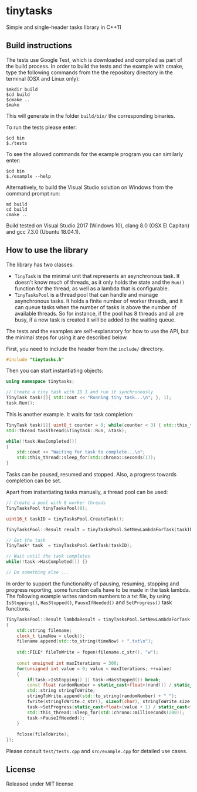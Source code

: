 # tinytasks 

Simple and single-header tasks library in C++11

## Build instructions

The tests use Google Test, which is downloaded and compiled as part of the build process. In order to build the tests and the example with cmake, type the following commands from the the repository directory in the terminal (OSX and Linux only):

```shell
$mkdir build
$cd build
$cmake ..
$make
```

This will generate in the folder `build/bin/` the corresponding binaries. 

To run the tests please enter:

```shell
$cd bin
$./tests
```

To see the allowed commands for the example program you can similarly enter:

```shell
$cd bin
$./example --help
```

Alternatively, to build the Visual Studio solution on Windows from the command prompt run:

```shell
md build
cd build
cmake ..
```

Build tested on Visual Studio 2017 (Windows 10), clang 8.0 (OSX El Capitan) and gcc 7.3.0 (Ubuntu 18.04.1).


## How to use the library

The library has two classes:

* `TinyTask` is the minimal unit that represents an asynchronous task. It doesn't know much of threads, as it only holds the state and the `Run()` function for the thread, as well as a lambda that is configurable.
* `TinyTasksPool` is a thread pool that can handle and manage asynchronous tasks. It holds a finite number of worker threads, and it can queue tasks when the number of tasks is above the number of available threads. So for instance, if the pool has 8 threads and all are busy, if a new task is created it will be added to the waiting queue.

The tests and the examples are self-explanatory for how to use the API, but the minimal steps for using it are described below.

First, you need to include the header from the `include/` directory.

```C++
#include "tinytasks.h"
```

Then you can start instantiating objects:

```C++
using namespace tinytasks;

// Create a tiny task with ID 1 and run it synchronously
TinyTask task([]{ std::cout << "Running tiny task...\n"; }, 1);
task.Run();
```

This is another example. It waits for task completion:

```C++
TinyTask task([]{ uint8_t counter = 0; while(counter < 3) { std::this_thread::sleep_for(std::chrono::seconds(1)); ++counter; } }, UINT16_MAX);
std::thread taskThread(&TinyTask::Run, &task);

while(!task.HasCompleted())
{
    std::cout << "Waiting for task to complete...\n";
    std::this_thread::sleep_for(std::chrono::seconds(1));
}
```

Tasks can be paused, resumed and stopped. Also, a progress towards completion can be set.

Apart from instantiating tasks manually, a thread pool can be used:

```C++
// Create a pool with 8 worker threads
TinyTasksPool tinyTasksPool(8);

uint16_t taskID = tinyTasksPool.CreateTask();

TinyTasksPool::Result result = tinyTasksPool.SetNewLambdaForTask(taskID, []{ std::cout << "Running task from pool..\n"; });

// Get the task
TinyTask* task  = tinyTasksPool.GetTask(taskID);

// Wait until the task completes
while(!task->HasCompleted()) {}

// Do something else ...
```

In order to support the functionality of pausing, resuming, stopping and progress reporting, some function calls have to be made in the task lambda. The following example writes random numbers to a txt file, by using `IsStopping()`, `HasStopped()`, `PauseIfNeeded()` and `SetProgress()` task functions.

```C++
TinyTasksPool::Result lambdaResult = tinyTasksPool.SetNewLambdaForTask(taskID, [task]
{
    std::string filename;
    clock_t timeNow = clock();
    filename.append(std::to_string(timeNow) + ".txt\n");
                    
    std::FILE* fileToWrite = fopen(filename.c_str(), "w");
    
    const unsigned int maxIterations = 300;
    for(unsigned int value = 0; value < maxIterations; ++value)
    {
        if(task->IsStopping() || task->HasStopped()) break;
        const float randomNumber = static_cast<float>(rand()) / static_cast<float>(RAND_MAX);
        std::string stringToWrite;
        stringToWrite.append(std::to_string(randomNumber) + " ");
        fwrite(stringToWrite.c_str(), sizeof(char), stringToWrite.size(), fileToWrite);
        task->SetProgress(static_cast<float>(value + 1) / static_cast<float>(maxIterations) * 100.0f);
        std::this_thread::sleep_for(std::chrono::milliseconds(200));
        task->PauseIfNeeded();
    }
    
    fclose(fileToWrite);
});
```

Please consult `test/tests.cpp` and `src/example.cpp` for detailed use cases.

## License

Released under MIT license

